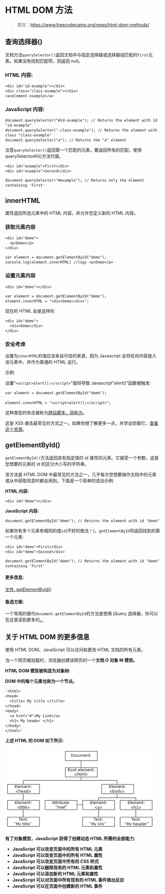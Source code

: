 # HTML DOM 方法

> 原文：<https://www.freecodecamp.org/news/html-dom-methods/>

## 查询选择器()

文档方法`querySelector()`返回文档中与指定选择器或选择器组匹配的`first`元素。如果没有找到匹配项，则返回 null。

### HTML 内容:

```
<div id="id-example"></div>
<div class="class-example"></div>
<a>element-example</a> 
```

### JavaScript 内容:

```
document.querySelector("#id-example"); // Returns the element with id "id-example"
document.querySelector(".class-example"); // Returns the element with class "class-example"
document.querySelector("a"); // Returns the "a" element 
```

注意`querySelector()`返回第一个匹配的元素，要返回所有的匹配，使用 querySelectorAll()方法代替。

```
<div id="example">First</div>
<div id="example">Second</div>
```

```
document.querySelector("#example"); // Returns only the element containing 'First'
```

## **innerHTML**

属性返回所选元素中的 HTML 内容，并允许您定义新的 HTML 内容。

### 获取元素内容

```
<div id="demo">
  <p>Demo</p>
</div>
```

```
var element = document.getElementById("demo");
console.log(element.innerHTML) //logs <p>Demo</p>
```

### 设置元素内容

```
<div id="demo"></div>
```

```
var element = document.getElementById("demo");
element.innerHTML = "<div>Demo</div>";
```

现在的 HTML 会是这样的

```
<div id="demo">
  <div>Demo</div>
</div>
```

### 安全考虑

设置为`innerHTML`的值应该来自可信的来源，因为 Javascript 会将任何内容放入该元素中，并作为普通的 HTML 运行。

示例:

设置“`<script>alert();</script>`”值将导致 Javascript“alert()”函数被触发:

```
var element = document.getElementById("demo");

element.innerHTML = "<script>alert();</script>";
```

这种类型的攻击被称为[跨站脚本，简称为](https://en.wikipedia.org/wiki/Cross-site_scripting)。

这是 XSS 袭击最常见的方式之一。如果你想了解更多一点，并学会防御它，[查看这个资源](https://xss-game.appspot.com/)。

## getElementById()

`getElementById()`方法返回具有指定值的 id 属性的元素。它接受一个参数，这是您想要的元素的 id 的区分大小写的字符串。

该方法是 HTML DOM 中最常见的方法之一，几乎每次您想要操作文档中的元素或从中获取信息时都会用到。下面是一个简单的语法示例:

****HTML 内容:****

```
<div id="demo"></div>
```

****JavaScript 内容:****

```
document.getElementById("demo"); // Returns the element with id "demo"
```

如果你有多个元素有相同的值`id`(不好的做法！)，`getElementById`将返回找到的第一个元素:

```
<div id="demo">First</div>
<div id="demo">Second</div>
```

```
document.getElementById("demo"); // Returns the element with id "demo" containing 'First'
```

#### **更多信息:**

[文件. getElementById()](https://developer.mozilla.org/en-US/docs/Web/API/Document/getElementById)

#### **备选方案:**

一个常用的替代`document.getElementById`的方法是使用 jQuery 选择器，你可以在这里读到更多的[。](https://github.com/freeCodeCamp/guides/tree/master/src/pages/jquery)

## 关于 HTML DOM 的更多信息

使用 HTML DOM，JavaScript 可以访问和更改 HTML 文档的所有元素。

当一个网页被加载时，浏览器创建该网页的一个**文档 ****O**** 对象 ****M**** 模型。**

**HTML DOM 模型被构造为对象树:**

**DOM 中的每个元素也称为一个节点。**

```
`<html>
<head>
  <title> My title </title>
</head>
<body>
  <a href="#">My Link</a>
  <h1> My header </h1>
</body>
</html>`
```

**上述 HTML 的 DOM 如下所示:**

**![DOM tree](img/7b9717dd522c24bf4114540d07766244.png)**

**有了对象模型，JavaScript 获得了创建动态 HTML 所需的全部能力:**

*   **JavaScript 可以改变页面中的所有 HTML 元素**
*   **JavaScript 可以改变页面中的所有 HTML 属性**
*   **JavaScript 可以改变页面中所有的 CSS 样式**
*   **JavaScript 可以删除现有的 HTML 元素和属性**
*   **JavaScript 可以添加新的 HTML 元素和属性**
*   **JavaScript 可以对页面中所有现有的 HTML 事件做出反应**
*   **JavaScript 可以在页面中创建新的 HTML 事件**